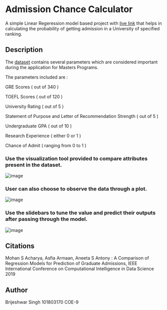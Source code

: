 # Admission Chance Calculator

A simple Linear Regeression model based project with [live link](https://share.streamlit.io/robby11baidwan/project_1/main/Proj1.py) that helps in calculating the probability of getting admission in a University of specified ranking.

## Description

The [dataset](https://www.kaggle.com/mohansacharya/graduate-admissions)  contains several parameters which are considered important during the application for Masters Programs.

The parameters included are :  

GRE Scores ( out of 340 ) 

TOEFL Scores ( out of 120 ) 

University Rating ( out of 5 ) 

Statement of Purpose and Letter of Recommendation Strength ( out of 5 ) 

Undergraduate GPA ( out of 10 ) 

Research Experience ( either 0 or 1 ) 

Chance of Admit ( ranging from 0 to 1 ) 


### Use the visualization tool provided to compare attributes present in the dataset.

![image](https://user-images.githubusercontent.com/67312943/132628687-343cc96e-32f5-46ee-a3e8-7ef43ef9c39b.png)

### User can also choose to observe the data through a plot.

![image](https://user-images.githubusercontent.com/67312943/132629203-58aaf20f-2e86-43c0-aeb2-3aa60d29212c.png)

### Use the slidebars to tune the value and predict their outputs after passing through the model.

![image](https://user-images.githubusercontent.com/67312943/132629267-e14c0da7-b479-4ecb-b318-03718e97a2c2.png)


## Citations

Mohan S Acharya, Asfia Armaan, Aneeta S Antony : A Comparison of Regression Models for Prediction of Graduate Admissions, IEEE International Conference on Computational Intelligence in Data Science 2019


## Author

Brijeshwar Singh
101803170
COE-9


